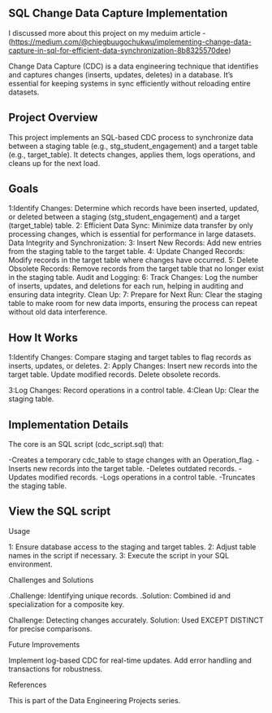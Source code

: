 ##  SQL Change Data Capture Implementation

I discussed more about this project on my meduim article - (https://medium.com/@chiegbuugochukwu/implementing-change-data-capture-in-sql-for-efficient-data-synchronization-8b8325570dee)

Change Data Capture (CDC) is a data engineering technique that identifies and captures changes (inserts, updates, deletes) 
in a database. It’s essential for keeping systems in sync efficiently without reloading entire datasets.

## Project Overview
This project implements an SQL-based CDC process to synchronize data between a staging table (e.g., stg_student_engagement) and a target table (e.g., target_table). It detects changes, applies them, logs operations, and cleans up for the next load.
## Goals 

1:Identify Changes: Determine which records have been inserted, updated, or deleted between a staging (stg_student_engagement) and a target (target_table) table.
2:  Efficient Data Sync: Minimize data transfer by only processing changes, which is essential for performance in large datasets.
Data Integrity and Synchronization:
3: Insert New Records: Add new entries from the staging table to the target table.
4:  Update Changed Records: Modify records in the target table where changes have occurred.
5: Delete Obsolete Records: Remove records from the target table that no longer exist in the staging table.
Audit and Logging:
6: Track Changes: Log the number of inserts, updates, and deletions for each run, helping in auditing and ensuring data integrity.
Clean Up:
7:  Prepare for Next Run: Clear the staging table to make room for new data imports, ensuring the process can repeat without old data interference.

## How It Works

1:Identify Changes: Compare staging and target tables to flag records as inserts, updates, or deletes.
2: Apply Changes:
Insert new records into the target table.
Update modified records.
Delete obsolete records.


3:Log Changes: Record operations in a control table.
4:Clean Up: Clear the staging table.

## Implementation Details
The core is an SQL script (cdc_script.sql) that:

-Creates a temporary cdc_table to stage changes with an Operation_flag.
-Inserts new records into the target table.
-Deletes outdated records.
-Updates modified records.
-Logs operations in a control table.
-Truncates the staging table.

## View the SQL script

Usage

1: Ensure database access to the staging and target tables.
2: Adjust table names in the script if necessary.
3: Execute the script in your SQL environment.

Challenges and Solutions

.Challenge: Identifying unique records.
.Solution: Combined id and specialization for a composite key.


Challenge: Detecting changes accurately.
Solution: Used EXCEPT DISTINCT for precise comparisons.



Future Improvements

Implement log-based CDC for real-time updates.
Add error handling and transactions for robustness.

References




This is part of the Data Engineering Projects series.

